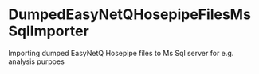 # DumpedEasyNetQHosepipeFilesMsSqlImporter
Importing dumped EasyNetQ Hosepipe files to Ms Sql server for e.g. analysis purpoes
